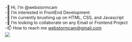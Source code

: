 
-👋 Hi, I’m @webstormcam
<br>
-👀 I’m interested in FrontEnd Development
<br>
-🌱 I’m currently brushing up on HTML, CSS, and Javascript
<br>
-💞️ I’m looking to collaborate on any Email or Frontend Project
<br>
-📫 How to reach me webstormcam@gmail.com
<br>
<img src="https://www.codewars.com/users/webstormcam/badges/large">

